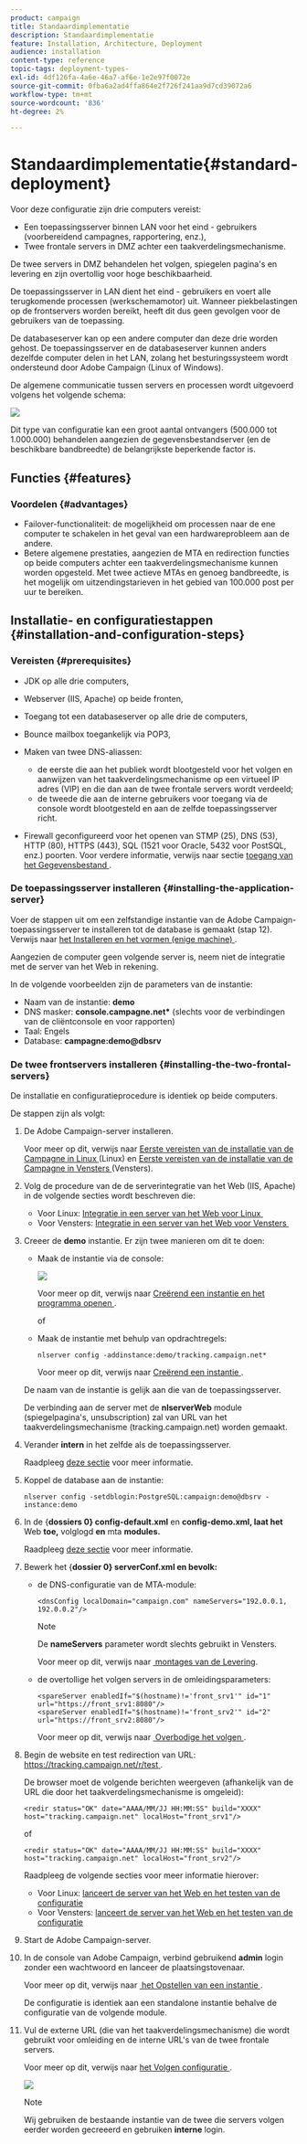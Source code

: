 ```yaml
---
product: campaign
title: Standaardimplementatie
description: Standaardimplementatie
feature: Installation, Architecture, Deployment
audience: installation
content-type: reference
topic-tags: deployment-types-
exl-id: 4df126fa-4a6e-46a7-af6e-1e2e97f0072e
source-git-commit: 0fba6a2ad4ffa864e2f726f241aa9d7cd39072a6
workflow-type: tm+mt
source-wordcount: '836'
ht-degree: 2%

---
```


# Standaardimplementatie{#standard-deployment}



Voor deze configuratie zijn drie computers vereist:

* Een toepassingsserver binnen LAN voor het eind - gebruikers (voorbereidend campagnes, rapportering, enz.),
* Twee frontale servers in DMZ achter een taakverdelingsmechanisme.

De twee servers in DMZ behandelen het volgen, spiegelen pagina&#39;s en levering en zijn overtollig voor hoge beschikbaarheid.

De toepassingsserver in LAN dient het eind - gebruikers en voert alle terugkomende processen (werkschemamotor) uit. Wanneer piekbelastingen op de frontservers worden bereikt, heeft dit dus geen gevolgen voor de gebruikers van de toepassing.

De databaseserver kan op een andere computer dan deze drie worden gehost. De toepassingsserver en de databaseserver kunnen anders dezelfde computer delen in het LAN, zolang het besturingssysteem wordt ondersteund door Adobe Campaign (Linux of Windows).

De algemene communicatie tussen servers en processen wordt uitgevoerd volgens het volgende schema:

![](assets/s_001_ncs_install_standardconfig.png)

Dit type van configuratie kan een groot aantal ontvangers (500.000 tot 1.000.000) behandelen aangezien de gegevensbestandserver (en de beschikbare bandbreedte) de belangrijkste beperkende factor is.

## Functies {#features}

### Voordelen {#advantages}

* Failover-functionaliteit: de mogelijkheid om processen naar de ene computer te schakelen in het geval van een hardwareprobleem aan de andere.
* Betere algemene prestaties, aangezien de MTA en redirection functies op beide computers achter een taakverdelingsmechanisme kunnen worden opgesteld. Met twee actieve MTAs en genoeg bandbreedte, is het mogelijk om uitzendingstarieven in het gebied van 100.000 post per uur te bereiken.

## Installatie- en configuratiestappen {#installation-and-configuration-steps}

### Vereisten {#prerequisites}

* JDK op alle drie computers,
* Webserver (IIS, Apache) op beide fronten,
* Toegang tot een databaseserver op alle drie de computers,
* Bounce mailbox toegankelijk via POP3,
* Maken van twee DNS-aliassen:

   * de eerste die aan het publiek wordt blootgesteld voor het volgen en aanwijzen van het taakverdelingsmechanisme op een virtueel IP adres (VIP) en die dan aan de twee frontale servers wordt verdeeld;
   * de tweede die aan de interne gebruikers voor toegang via de console wordt blootgesteld en aan de zelfde toepassingsserver richt.

* Firewall geconfigureerd voor het openen van STMP (25), DNS (53), HTTP (80), HTTPS (443), SQL (1521 voor Oracle, 5432 voor PostSQL, enz.) poorten. Voor verdere informatie, verwijs naar sectie [&#x200B; toegang van het Gegevensbestand &#x200B;](../../installation/using/network-configuration.md#database-access).

### De toepassingsserver installeren {#installing-the-application-server}

Voer de stappen uit om een zelfstandige instantie van de Adobe Campaign-toepassingsserver te installeren tot de database is gemaakt (stap 12). Verwijs naar [&#x200B; het Installeren en het vormen (enige machine) &#x200B;](../../installation/using/standalone-deployment.md#installing-and-configuring--single-machine-).

Aangezien de computer geen volgende server is, neem niet de integratie met de server van het Web in rekening.

In de volgende voorbeelden zijn de parameters van de instantie:

* Naam van de instantie: **demo**
* DNS masker: **console.campagne.net&#42;** (slechts voor de verbindingen van de cliëntconsole en voor rapporten)
* Taal: Engels
* Database: **campagne:demo@dbsrv**

### De twee frontservers installeren {#installing-the-two-frontal-servers}

De installatie en configuratieprocedure is identiek op beide computers.

De stappen zijn als volgt:

1. De Adobe Campaign-server installeren.

   Voor meer op dit, verwijs naar [&#x200B; Eerste vereisten van de installatie van de Campagne in Linux &#x200B;](../../installation/using/prerequisites-of-campaign-installation-in-linux.md) (Linux) en [&#x200B; Eerste vereisten van de installatie van de Campagne in Vensters &#x200B;](../../installation/using/prerequisites-of-campaign-installation-in-windows.md) (Vensters).

1. Volg de procedure van de de serverintegratie van het Web (IIS, Apache) in de volgende secties wordt beschreven die:

   * Voor Linux: [&#x200B; Integratie in een server van het Web voor Linux &#x200B;](../../installation/using/integration-into-a-web-server-for-linux.md)
   * Voor Vensters: [&#x200B; Integratie in een server van het Web voor Vensters &#x200B;](../../installation/using/integration-into-a-web-server-for-windows.md)

1. Creeer de **demo** instantie. Er zijn twee manieren om dit te doen:

   * Maak de instantie via de console:

     ![](assets/install_create_new_connexion.png)

     Voor meer op dit, verwijs naar [&#x200B; Creërend een instantie en het programma openen &#x200B;](../../installation/using/creating-an-instance-and-logging-on.md).

     of

   * Maak de instantie met behulp van opdrachtregels:

     ```
     nlserver config -addinstance:demo/tracking.campaign.net*
     ```

     Voor meer op dit, verwijs naar [&#x200B; Creërend een instantie &#x200B;](../../installation/using/command-lines.md#creating-an-instance).

   De naam van de instantie is gelijk aan die van de toepassingsserver.

   De verbinding aan de server met de **nlserverWeb** module (spiegelpagina&#39;s, unsubscription) zal van URL van het taakverdelingsmechanisme (tracking.campaign.net) worden gemaakt.

1. Verander **intern** in het zelfde als de toepassingsserver.

   Raadpleeg [deze sectie](../../installation/using/configuring-campaign-server.md#internal-identifier) voor meer informatie.

1. Koppel de database aan de instantie:

   ```
   nlserver config -setdblogin:PostgreSQL:campaign:demo@dbsrv -instance:demo
   ```

1. In de {**dossiers 0} config-default.xml** en **config-demo.xml, laat het** Web **toe,** volglogd **en** mta **modules.**

   Raadpleeg [deze sectie](../../installation/using/configuring-campaign-server.md#enabling-processes) voor meer informatie.

1. Bewerk het {**dossier 0} serverConf.xml en bevolk:**

   * de DNS-configuratie van de MTA-module:

     ```
     <dnsConfig localDomain="campaign.com" nameServers="192.0.0.1, 192.0.0.2"/>
     ```

     >[!NOTE]
     >
     >De **nameServers** parameter wordt slechts gebruikt in Vensters.

     Voor meer op dit, verwijs naar [&#x200B; montages van de Levering &#x200B;](configure-delivery-settings.md).

   * de overtollige het volgen servers in de omleidingsparameters:

     ```
     <spareServer enabledIf="$(hostname)!='front_srv1'" id="1" url="https://front_srv1:8080"/>
     <spareServer enabledIf="$(hostname)!='front_srv2'" id="2" url="https://front_srv2:8080"/>
     ```

     Voor meer op dit, verwijs naar [&#x200B; Overbodige het volgen &#x200B;](configuring-campaign-server.md#redundant-tracking).

1. Begin de website en test redirection van URL: [&#x200B; https://tracking.campaign.net/r/test &#x200B;](https://tracking.campaign.net/r/test).

   De browser moet de volgende berichten weergeven (afhankelijk van de URL die door het taakverdelingsmechanisme is omgeleid):

   ```
   <redir status="OK" date="AAAA/MM/JJ HH:MM:SS" build="XXXX" host="tracking.campaign.net" localHost="front_srv1"/>
   ```

   of

   ```
   <redir status="OK" date="AAAA/MM/JJ HH:MM:SS" build="XXXX" host="tracking.campaign.net" localHost="front_srv2"/>
   ```

   Raadpleeg de volgende secties voor meer informatie hierover:

   * Voor Linux: [&#x200B; lanceert de server van het Web en het testen van de configuratie &#x200B;](../../installation/using/integration-into-a-web-server-for-linux.md#launching-the-web-server-and-testing-the-configuration)
   * Voor Vensters: [&#x200B; lanceert de server van het Web en het testen van de configuratie &#x200B;](../../installation/using/integration-into-a-web-server-for-windows.md#launching-the-web-server-and-testing-the-configuration)

1. Start de Adobe Campaign-server.
1. In de console van Adobe Campaign, verbind gebruikend **admin** login zonder een wachtwoord en lanceer de plaatsingstovenaar.

   Voor meer op dit, verwijs naar [&#x200B; het Opstellen van een instantie &#x200B;](../../installation/using/deploying-an-instance.md).

   De configuratie is identiek aan een standalone instantie behalve de configuratie van de volgende module.

1. Vul de externe URL (die van het taakverdelingsmechanisme) die wordt gebruikt voor omleiding en de interne URL&#39;s van de twee frontale servers.

   Voor meer op dit, verwijs naar [&#x200B; het Volgen configuratie &#x200B;](../../installation/using/deploying-an-instance.md#tracking-configuration).

   ![](assets/d_ncs_install_tracking2.png)

   >[!NOTE]
   >
   >Wij gebruiken de bestaande instantie van de twee die servers volgen eerder worden gecreeerd en gebruiken **interne** login.
